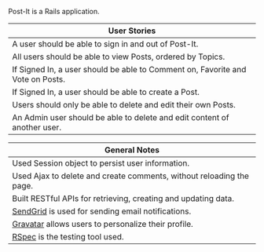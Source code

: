 Post-It is a Rails application.

| User Stories
| -------------
| A user should be able to sign in and out of Post-It.
| All users should be able to view Posts, ordered by Topics.
| If Signed In, a user should be able to Comment on, Favorite and Vote on Posts.
| If Signed In, a user should be able to create a Post.
| Users should only be able to delete and edit their own Posts.
| An Admin user should be able to delete and edit content of another user.

| General Notes
| -------------
| Used Session object to persist user information.
| Used Ajax to delete and create comments, without reloading the page.
| Built RESTful APIs for retrieving, creating and updating data.
| [SendGrid](https://sendgrid.com/) is used for sending email notifications.
| [Gravatar](https://en.gravatar.com/) allows users to personalize their profile.
| [RSpec](http://rspec.info/) is the testing tool used.
